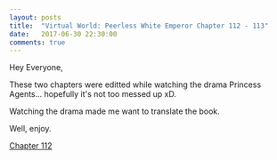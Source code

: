 ```yaml
---
layout: posts
title:  "Virtual World: Peerless White Emperor Chapter 112 - 113"
date:   2017-06-30 22:30:00
comments: true
---
```


Hey Everyone,

These two chapters were editted while watching the drama Princess Agents... hopefully it's not too messed up xD.

Watching the drama made me want to translate the book. 

Well, enjoy.

[Chapter 112][vwpwe0112]

[vwpwe0112]: {{site.url}}/translations/vwpwe/0112.html
